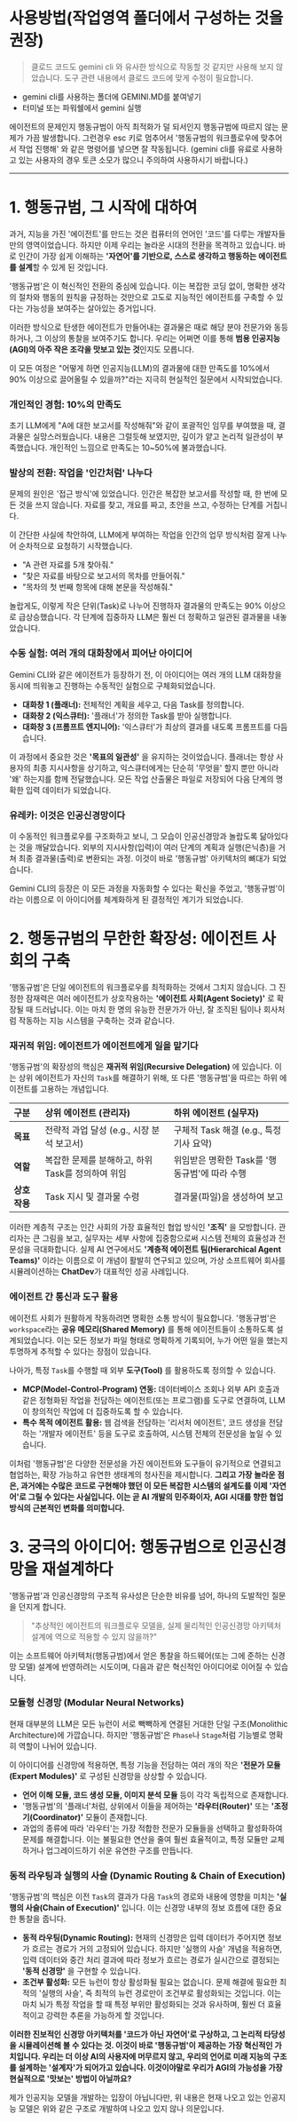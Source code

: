 # 사용방법(작업영역 폴더에서 구성하는 것을 권장)

> 클로드 코드도 gemini cli 와 유사한 방식으로 작동할 것 같지만 사용해 보지 않았습니다. 도구 관련 내용에서 클로드 코드에 맞게 수정이 필요합니다.

- gemini cli를 사용하는 폴더에 GEMINI.MD를 붙여넣기
- 터미널 또는 파워쉘에서 gemini 실행

에이전트의 문제인지 행동규범이 아직 최적화가 덜 되서인지 행동규범에 따르지 않는 문제가 가끔 발생합니다. 그런경우 esc 키로 멈추어서 '행동규범의 워크플로우에 맞추어서 작업 진행해' 와 같은 명령어를 넣으면 잘 작동됩니다.
(gemini cli를 유료로 사용하고 있는 사용자의 경우 토큰 소모가 많으니 주의하여 사용하시기 바랍니다.)

---
# 1. 행동규범, 그 시작에 대하여

과거, 지능을 가진 '에이전트'를 만드는 것은 컴퓨터의 언어인 '코드'를 다루는 개발자들만의 영역이었습니다. 하지만 이제 우리는 놀라운 시대의 전환을 목격하고 있습니다. 바로 인간이 가장 쉽게 이해하는 **'자연어'를 기반으로, 스스로 생각하고 행동하는 에이전트를 설계**할 수 있게 된 것입니다.

'행동규범'은 이 혁신적인 전환의 중심에 있습니다. 이는 복잡한 코딩 없이, 명확한 생각의 절차와 행동의 원칙을 규정하는 것만으로 고도로 지능적인 에이전트를 구축할 수 있다는 가능성을 보여주는 살아있는 증거입니다.

이러한 방식으로 탄생한 에이전트가 만들어내는 결과물은 때로 해당 분야 전문가와 동등하거나, 그 이상의 통찰을 보여주기도 합니다. 우리는 어쩌면 이를 통해 **범용 인공지능(AGI)의 아주 작은 조각을 맛보고 있는 것**인지도 모릅니다.

이 모든 여정은 "어떻게 하면 인공지능(LLM)의 결과물에 대한 만족도를 10%에서 90% 이상으로 끌어올릴 수 있을까?"라는 지극히 현실적인 질문에서 시작되었습니다.

### 개인적인 경험: 10%의 만족도

초기 LLM에게 "A에 대한 보고서를 작성해줘"와 같이 포괄적인 임무를 부여했을 때, 결과물은 실망스러웠습니다. 내용은 그럴듯해 보였지만, 깊이가 얕고 논리적 일관성이 부족했습니다. 개인적인 느낌으로 만족도는 10~50%에 불과했습니다.

### 발상의 전환: 작업을 '인간처럼' 나누다

문제의 원인은 '접근 방식'에 있었습니다. 인간은 복잡한 보고서를 작성할 때, 한 번에 모든 것을 쓰지 않습니다. 자료를 찾고, 개요를 짜고, 초안을 쓰고, 수정하는 단계를 거칩니다.

이 간단한 사실에 착안하여, LLM에게 부여하는 작업을 인간의 업무 방식처럼 잘게 나누어 순차적으로 요청하기 시작했습니다.

- "A 관련 자료를 5개 찾아줘."
- "찾은 자료를 바탕으로 보고서의 목차를 만들어줘."
- "목차의 첫 번째 항목에 대해 본문을 작성해줘."

놀랍게도, 이렇게 작은 단위(Task)로 나누어 진행하자 결과물의 만족도는 90% 이상으로 급상승했습니다. 각 단계에 집중하자 LLM은 훨씬 더 정확하고 일관된 결과물을 내놓았습니다.

### 수동 실험: 여러 개의 대화창에서 피어난 아이디어

Gemini CLI와 같은 에이전트가 등장하기 전, 이 아이디어는 여러 개의 LLM 대화창을 동시에 띄워놓고 진행하는 수동적인 실험으로 구체화되었습니다.

- **대화창 1 (플래너):** 전체적인 계획을 세우고, 다음 Task를 정의합니다.
- **대화창 2 (익스큐터):** '플래너'가 정의한 Task를 받아 실행합니다.
- **대화창 3 (프롬프트 엔지니어):** '익스큐터'가 최상의 결과를 내도록 프롬프트를 다듬습니다.

이 과정에서 중요한 것은 **'목표의 일관성'** 을 유지하는 것이었습니다. 플래너는 항상 사용자의 최종 지시사항을 상기하고, 익스큐터에게는 단순히 '무엇을' 할지 뿐만 아니라 '왜' 하는지를 함께 전달했습니다. 모든 작업 산출물은 파일로 저장되어 다음 단계의 명확한 입력 데이터가 되었습니다.

### 유레카: 이것은 인공신경망이다

이 수동적인 워크플로우를 구조화하고 보니, 그 모습이 인공신경망과 놀랍도록 닮아있다는 것을 깨달았습니다. 외부의 지시사항(입력)이 여러 단계의 계획과 실행(은닉층)을 거쳐 최종 결과물(출력)로 변환되는 과정. 이것이 바로 '행동규범' 아키텍처의 뼈대가 되었습니다.

Gemini CLI의 등장은 이 모든 과정을 자동화할 수 있다는 확신을 주었고, '행동규범'이라는 이름으로 이 아이디어를 체계화하게 된 결정적인 계기가 되었습니다.

# 2. 행동규범의 무한한 확장성: 에이전트 사회의 구축

'행동규범'은 단일 에이전트의 워크플로우를 최적화하는 것에서 그치지 않습니다. 그 진정한 잠재력은 여러 에이전트가 상호작용하는 **'에이전트 사회(Agent Society)'** 로 확장될 때 드러납니다. 이는 마치 한 명의 유능한 전문가가 아닌, 잘 조직된 팀이나 회사처럼 작동하는 지능 시스템을 구축하는 것과 같습니다.

### 재귀적 위임: 에이전트가 에이전트에게 일을 맡기다

'행동규범'의 확장성의 핵심은 **재귀적 위임(Recursive Delegation)** 에 있습니다. 이는 상위 에이전트가 자신의 `Task`를 해결하기 위해, 또 다른 '행동규범'을 따르는 하위 에이전트를 고용하는 개념입니다.

| 구분 | 상위 에이전트 (관리자) | 하위 에이전트 (실무자) |
| :--- | :--- | :--- |
| **목표** | 전략적 과업 달성 (e.g., 시장 분석 보고서) | 구체적 Task 해결 (e.g., 특정 기사 요약) |
| **역할** | 복잡한 문제를 분해하고, 하위 Task를 정의하여 위임 | 위임받은 명확한 Task를 '행동규범'에 따라 수행 |
| **상호작용** | Task 지시 및 결과물 수령 | 결과물(파일)을 생성하여 보고 |

이러한 계층적 구조는 인간 사회의 가장 효율적인 협업 방식인 **'조직'** 을 모방합니다. 관리자는 큰 그림을 보고, 실무자는 세부 사항에 집중함으로써 시스템 전체의 효율성과 전문성을 극대화합니다. 실제 AI 연구에서도 **'계층적 에이전트 팀(Hierarchical Agent Teams)'** 이라는 이름으로 이 개념이 활발히 연구되고 있으며, 가상 소프트웨어 회사를 시뮬레이션하는 **ChatDev**가 대표적인 성공 사례입니다.

### 에이전트 간 통신과 도구 활용

에이전트 사회가 원활하게 작동하려면 명확한 소통 방식이 필요합니다. '행동규범'은 `workspace`라는 **공유 메모리(Shared Memory)** 를 통해 에이전트들이 소통하도록 설계되었습니다. 이는 모든 정보가 파일 형태로 명확하게 기록되어, 누가 어떤 일을 했는지 투명하게 추적할 수 있다는 장점이 있습니다.

나아가, 특정 `Task`를 수행할 때 외부 **도구(Tool)** 를 활용하도록 정의할 수 있습니다.

- **MCP(Model-Control-Program) 연동:** 데이터베이스 조회나 외부 API 호출과 같은 정형화된 작업을 전담하는 에이전트(또는 프로그램)를 도구로 연결하여, LLM이 창의적인 작업에 더 집중하도록 할 수 있습니다.
- **특수 목적 에이전트 활용:** 웹 검색을 전담하는 '리서처 에이전트', 코드 생성을 전담하는 '개발자 에이전트' 등을 도구로 호출하여, 시스템 전체의 전문성을 높일 수 있습니다.

이처럼 '행동규범'은 다양한 전문성을 가진 에이전트와 도구들이 유기적으로 연결되고 협업하는, 확장 가능하고 유연한 생태계의 청사진을 제시합니다. **그리고 가장 놀라운 점은, 과거에는 수많은 코드로 구현해야 했던 이 모든 복잡한 시스템의 설계도를 이제 '자연어'로 그릴 수 있다는 사실입니다. 이는 곧 AI 개발의 민주화이자, AGI 시대를 향한 협업 방식의 근본적인 변화를 의미합니다.**

# 3. 궁극의 아이디어: 행동규범으로 인공신경망을 재설계하다

'행동규범'과 인공신경망의 구조적 유사성은 단순한 비유를 넘어, 하나의 도발적인 질문을 던지게 합니다.

> "추상적인 에이전트의 워크플로우 모델을, 실제 물리적인 인공신경망 아키텍처 설계에 역으로 적용할 수 있지 않을까?"

이는 소프트웨어 아키텍처(행동규범)에서 얻은 통찰을 하드웨어(또는 그에 준하는 신경망 모델) 설계에 반영하려는 시도이며, 다음과 같은 혁신적인 아이디어로 이어질 수 있습니다.

### 모듈형 신경망 (Modular Neural Networks)

현재 대부분의 LLM은 모든 뉴런이 서로 빽빽하게 연결된 거대한 단일 구조(Monolithic Architecture)에 가깝습니다. 하지만 '행동규범'은 `Phase`나 `Stage`처럼 기능별로 명확히 역할이 나뉘어 있습니다.

이 아이디어를 신경망에 적용하면, 특정 기능을 전담하는 여러 개의 작은 **'전문가 모듈(Expert Modules)'** 로 구성된 신경망을 상상할 수 있습니다.

- **언어 이해 모듈, 코드 생성 모듈, 이미지 분석 모듈** 등이 각각 독립적으로 존재합니다.
- '행동규범'의 '플래너'처럼, 상위에서 이들을 제어하는 **'라우터(Router)'** 또는 **'조정기(Coordinator)'** 모듈이 존재합니다.
- 과업의 종류에 따라 '라우터'는 가장 적합한 전문가 모듈들을 선택하고 활성화하여 문제를 해결합니다. 이는 불필요한 연산을 줄여 훨씬 효율적이고, 특정 모듈만 교체하거나 업그레이드하기 쉬운 유연한 구조를 만듭니다.

### 동적 라우팅과 실행의 사슬 (Dynamic Routing & Chain of Execution)

'행동규범'의 핵심은 이전 `Task`의 결과가 다음 `Task`의 경로와 내용에 영향을 미치는 **'실행의 사슬(Chain of Execution)'** 입니다. 이는 신경망 내부의 정보 흐름에 대한 중요한 통찰을 줍니다.

- **동적 라우팅(Dynamic Routing):** 현재의 신경망은 입력 데이터가 주어지면 정보가 흐르는 경로가 거의 고정되어 있습니다. 하지만 '실행의 사슬' 개념을 적용하면, 입력 데이터와 중간 처리 결과에 따라 정보가 흐르는 경로가 실시간으로 결정되는 **'동적 신경망'** 을 구현할 수 있습니다.
- **조건부 활성화:** 모든 뉴런이 항상 활성화될 필요는 없습니다. 문제 해결에 필요한 최적의 '실행의 사슬', 즉 최적의 뉴런 경로만이 조건부로 활성화되는 것입니다. 이는 마치 뇌가 특정 작업을 할 때 특정 부위만 활성화되는 것과 유사하며, 훨씬 더 효율적이고 강력한 추론을 가능하게 할 것입니다.

**이러한 진보적인 신경망 아키텍처를 '코드가 아닌 자연어'로 구상하고, 그 논리적 타당성을 시뮬레이션해 볼 수 있다는 것. 이것이 바로 '행동규범'이 제공하는 가장 혁신적인 가치입니다. 우리는 더 이상 AI의 사용자에 머무르지 않고, 우리의 언어로 미래 지능의 구조를 설계하는 '설계자'가 되어가고 있습니다. 이것이야말로 우리가 AGI의 가능성을 가장 현실적으로 '맛보는' 방법이 아닐까요?**

제가 인공지능 모델을 개발하는 입장이 아닙니다만, 위 내용은 현재 나오고 있는 인공지능 모델은 위와 같은 구조로 개발하여 나오고 있지 않나 의문입니다.
